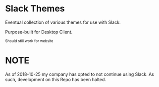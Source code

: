 # Slack Themes

Eventual collection of various themes for use with Slack.

Purpose-built for Desktop Client.

<sub>Should still work for website</sub>

# NOTE

As of 2018-10-25 my company has opted to not continue using Slack. As such, development on this Repo has been halted.
